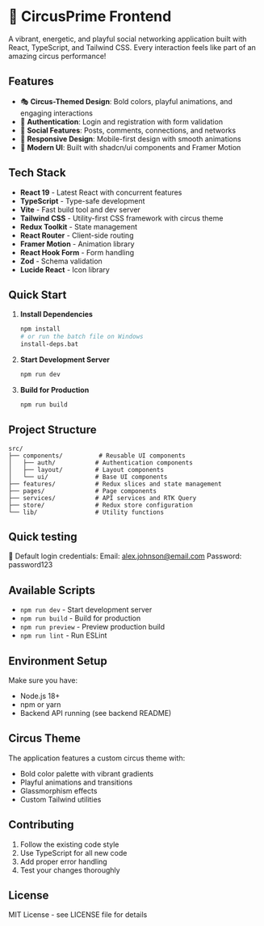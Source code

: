 # 🎪 CircusPrime Frontend

A vibrant, energetic, and playful social networking application built with React, TypeScript, and Tailwind CSS. Every interaction feels like part of an amazing circus performance!

## Features

- 🎭 **Circus-Themed Design**: Bold colors, playful animations, and engaging interactions
- 🔐 **Authentication**: Login and registration with form validation
- 👥 **Social Features**: Posts, comments, connections, and networks
- 📱 **Responsive Design**: Mobile-first design with smooth animations
- 🎨 **Modern UI**: Built with shadcn/ui components and Framer Motion

## Tech Stack

- **React 19** - Latest React with concurrent features
- **TypeScript** - Type-safe development
- **Vite** - Fast build tool and dev server
- **Tailwind CSS** - Utility-first CSS framework with circus theme
- **Redux Toolkit** - State management
- **React Router** - Client-side routing
- **Framer Motion** - Animation library
- **React Hook Form** - Form handling
- **Zod** - Schema validation
- **Lucide React** - Icon library

## Quick Start

1. **Install Dependencies**

   ```bash
   npm install
   # or run the batch file on Windows
   install-deps.bat
   ```

2. **Start Development Server**

   ```bash
   npm run dev
   ```

3. **Build for Production**

   ```bash
   npm run build
   ```

## Project Structure

```
src/
├── components/          # Reusable UI components
│   ├── auth/           # Authentication components
│   ├── layout/         # Layout components
│   └── ui/             # Base UI components
├── features/           # Redux slices and state management
├── pages/              # Page components
├── services/           # API services and RTK Query
├── store/              # Redux store configuration
└── lib/                # Utility functions
```

## Quick testing

🔑 Default login credentials:
Email: <alex.johnson@email.com>
Password: password123

## Available Scripts

- `npm run dev` - Start development server
- `npm run build` - Build for production
- `npm run preview` - Preview production build
- `npm run lint` - Run ESLint

## Environment Setup

Make sure you have:

- Node.js 18+
- npm or yarn
- Backend API running (see backend README)

## Circus Theme

The application features a custom circus theme with:

- Bold color palette with vibrant gradients
- Playful animations and transitions
- Glassmorphism effects
- Custom Tailwind utilities

## Contributing

1. Follow the existing code style
2. Use TypeScript for all new code
3. Add proper error handling
4. Test your changes thoroughly

## License

MIT License - see LICENSE file for details
